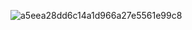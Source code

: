 ![a5eea28dd6c14a1d966a27e5561e99c8](https://github.com/user-attachments/assets/2dfe7430-7089-4502-9d4f-ddfa62ae75ea)
